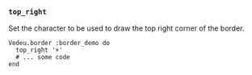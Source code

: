 ### `top_right`

Set the character to be used to draw the top right corner of
the border.

    Vedeu.border :border_demo do
      top_right '+'
      # ... some code
    end

